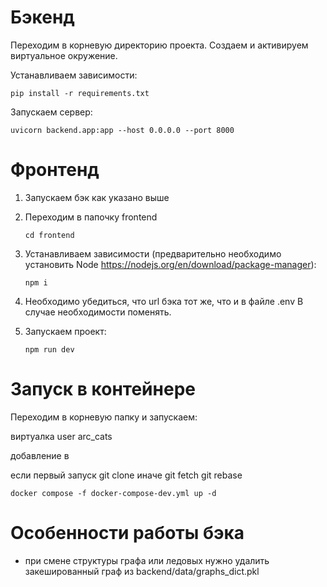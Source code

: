 # Бэкенд

Переходим в корневую директорию проекта. Создаем и активируем виртуальное окружение.

Устанавливаем зависимости:

`pip install -r requirements.txt`

Запускаем сервер:

`uvicorn backend.app:app --host 0.0.0.0 --port 8000`


# Фронтенд

1. Запускаем бэк как указано выше
2. Переходим в папочку frontend 

   `cd frontend`

3. Устанавливаем зависимости (предварительно необходимо установить Node https://nodejs.org/en/download/package-manager):

   `npm i`

4. Необходимо убедиться, что url бэка тот же, что и в файле .env
   В случае необходимости поменять.

5. Запускаем проект:

   `npm run dev`

# Запуск в контейнере

Переходим в корневую папку и запускаем:

виртуалка user arc_cats

добавление в 

если первый запуск git clone
иначе git fetch
      git rebase

   `docker compose -f docker-compose-dev.yml up -d`


# Особенности работы бэка
* при смене структуры графа или ледовых нужно удалить закешированный граф из backend/data/graphs_dict.pkl